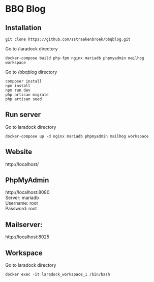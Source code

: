 # BBQ Blog

## Installation
```
git clone https://github.com/sstraakenbroek/bbqblog.git
```
Go to /laradock directory   
```
docker-compose build php-fpm nginx mariadb phpmyadmin mailhog workspace
```
Go to /bbqblog directory
```
composer install
npm install
npm run dev
php artisan migrate
php artisan seed
```   

## Run server
Go to laradock directory
```
docker-compose up -d nginx mariadb phpmyadmin mailhog workspace
```

## Website
http://localhost/

## PhpMyAdmin
http://localhost:8080  
Server: mariadb  
Username: root  
Password: root  

## Mailserver:
http://localhost:8025

## Workspace
Go to laradock directory
```
docker exec -it laradock_workspace_1 /bin/bash
```